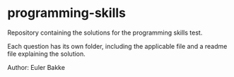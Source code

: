 # programming-skills
Repository containing the solutions for the programming skills test.

Each question has its own folder, including the applicable file and a readme file explaining the solution.


Author: Euler Bakke
